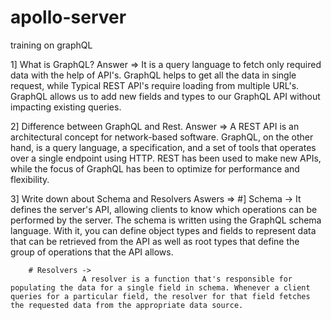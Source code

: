 # apollo-server
training on graphQL

1] What is GraphQL?
Answer => It is a query language to fetch only required data with the help of API's. GraphQL helps to get all the data in single request, while Typical REST API's require loading from multiple URL's. GraphQL allows us to add new fields and types to our GraphQL API without impacting existing queries.

2] Difference between GraphQL and Rest.
Answer => A REST API is an architectural concept for network-based software. GraphQL, on the other hand, is a query language, a specification, and a set of tools that operates over a single endpoint using HTTP. REST has been used to make new APIs, while the focus of GraphQL has been to optimize for performance and flexibility.

3] Write down about Schema and Resolvers
Aswers => 
        #] Schema ->
                     It defines the server's API, allowing clients to know which operations can be performed by the server. The schema is written using the GraphQL schema language. With it, you can define object types and fields to represent data that can be retrieved from the API as well as root types that define the group of operations that the API allows.
        
        # Resolvers ->
                    A resolver is a function that's responsible for populating the data for a single field in schema. Whenever a client queries for a particular field, the resolver for that field fetches the requested data from the appropriate data source.
                    